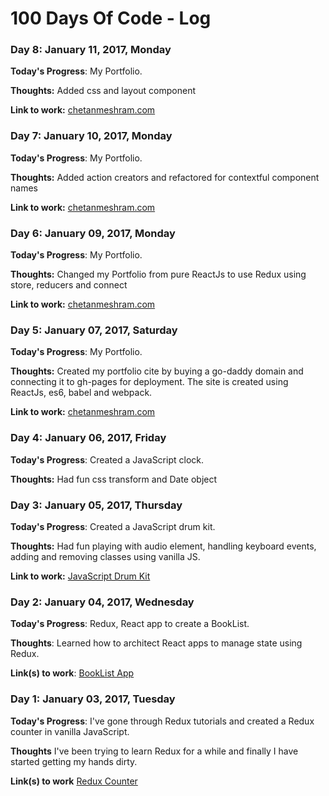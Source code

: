 # 100 Days Of Code - Log

### Day 8: January 11, 2017, Monday

**Today's Progress**: My Portfolio.

**Thoughts:** Added css and layout component

**Link to work:** [chetanmeshram.com](http://chetanmeshram.com)

### Day 7: January 10, 2017, Monday

**Today's Progress**: My Portfolio.

**Thoughts:** Added action creators and refactored for contextful component names

**Link to work:** [chetanmeshram.com](http://chetanmeshram.com)

### Day 6: January 09, 2017, Monday

**Today's Progress**: My Portfolio.

**Thoughts:** Changed my Portfolio from pure ReactJs to use Redux using store, reducers and connect

**Link to work:** [chetanmeshram.com](http://chetanmeshram.com)

### Day 5: January 07, 2017, Saturday

**Today's Progress**: My Portfolio.

**Thoughts:** Created my portfolio cite by buying a go-daddy domain and connecting it to gh-pages for deployment. The site is created using ReactJs, es6, babel and webpack.

**Link to work:** [chetanmeshram.com](http://chetanmeshram.com)

### Day 4: January 06, 2017, Friday

**Today's Progress**: Created a JavaScript clock.

**Thoughts:** Had fun css transform and Date object


### Day 3: January 05, 2017, Thursday

**Today's Progress**: Created a JavaScript drum kit.

**Thoughts:** Had fun playing with audio element, handling keyboard events, adding and removing classes using vanilla JS.

**Link to work:** [JavaScript Drum Kit](http://codepen.io/cheetahM/pen/MJYNXj)

### Day 2: January 04, 2017, Wednesday

**Today's Progress**: Redux, React app to create a BookList.

**Thoughts**: Learned how to architect React apps to manage state using Redux.

**Link(s) to work**: [BookList App](https://github.com/cheetahM/ReduxApp.git)


### Day 1: January 03, 2017, Tuesday

**Today's Progress**: I've gone through Redux tutorials and created a Redux counter in vanilla JavaScript.

**Thoughts** I've been trying to learn Redux for a while and finally I have started getting my hands dirty.

**Link(s) to work** [Redux Counter](https://github.com/cheetahM/reduxCounter.git)
